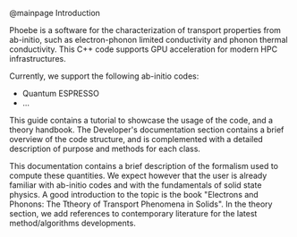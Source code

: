 @mainpage Introduction

Phoebe is a software for the characterization of transport properties from ab-initio, such as electron-phonon limited conductivity and phonon thermal conductivity. This C++ code supports GPU acceleration for modern HPC infrastructures.

Currently, we support the following ab-initio codes:
* Quantum ESPRESSO
* ...

This guide contains a tutorial to showcase the usage of the code, and a theory handbook. The Developer's documentation section contains a brief overview of the code structure, and is complemented with a detailed description of purpose and methods for each class.

This documentation contains a brief description of the formalism used to compute these quantities. We expect however that the user is already familiar with ab-initio codes and with the fundamentals of solid state physics. A good introduction to the topic is the book "Electrons and Phonons: The Ttheory of Transport Phenomena in Solids". In the theory section, we add references to contemporary literature for the latest method/algorithms developments.
